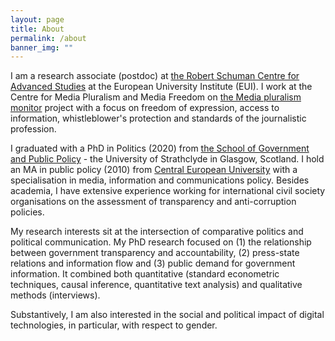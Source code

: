 ```yaml
---
layout: page
title: About
permalink: /about
banner_img: ""
---
```


I am a research associate (postdoc) at [the Robert Schuman Centre for Advanced Studies](https://www.eui.eu/DepartmentsAndCentres/RobertSchumanCentre) at the European University Institute (EUI). I work at the Centre for Media Pluralism and Media Freedom on [the Media pluralism monitor](https://cmpf.eui.eu/media-pluralism-monitor/mpm-2020/) project with a focus on freedom of expression, access to information, whistleblower's protection and standards of the journalistic profession.

I graduated with a PhD in Politics (2020) from [the School of Government and Public Policy](https://www.strath.ac.uk/humanities/governmentpublicpolicy/) - the University of Strathclyde in Glasgow, Scotland. I hold an MA in public policy (2010) from [Central European University](https://spp.ceu.edu/) with a specialisation in media, information and communications policy. Besides academia, I have extensive experience working for international civil society organisations on the assessment of transparency and anti-corruption policies.

My research interests sit at the intersection of comparative politics and political communication. My PhD research focused on (1) the relationship between government transparency and accountability, (2) press-state relations and information flow and (3) public demand for government information. It combined both quantitative (standard econometric techniques, causal inference, quantitative text analysis) and qualitative methods (interviews).

Substantively, I am also interested in the social and political impact of digital technologies, in particular, with respect to gender.
